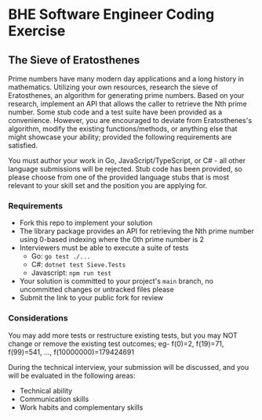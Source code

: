 # BHE Software Engineer Coding Exercise

## The Sieve of Eratosthenes

Prime numbers have many modern day applications and a long history in 
mathematics. Utilizing your own resources, research the sieve of Eratosthenes,
an algorithm for generating prime numbers. Based on your research, implement 
an API that allows the caller to retrieve the Nth prime number.
Some stub code and a test suite have been provided as a convenience. However, 
you are encouraged to deviate from Eratosthenes's algorithm, modify the 
existing functions/methods, or anything else that might showcase your ability; 
provided the following requirements are satisfied.

You must author your work in Go, JavaScript/TypeScript, or C# - all 
other language submissions will be rejected. Stub code has been provided, so 
please choose from one of the provided language stubs that is most 
relevant to your skill set and the position you are applying for.

### Requirements

- Fork this repo to implement your solution
- The library package provides an API for retrieving the Nth prime number using 0-based indexing where the 0th prime number is 2
- Interviewers must be able to execute a suite of tests
  - Go: `go test ./...`
  - C#: `dotnet test Sieve.Tests`
  - Javascript: `npm run test`
- Your solution is committed to your project's `main` branch, no uncommitted changes or untracked files please
- Submit the link to your public fork for review

### Considerations

You may add more tests or restructure existing tests, but you may NOT change or remove
the existing test outcomes; eg- f(0)=2, f(19)=71, f(99)=541, ..., f(10000000)=179424691 

During the technical interview, your submission will be discussed, and you will be evaluated in the following areas:

- Technical ability
- Communication skills
- Work habits and complementary skills
